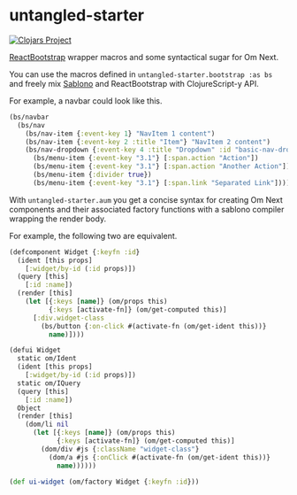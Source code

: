 # untangled-starter

[![Clojars Project](https://img.shields.io/clojars/v/untangled-starter.svg)](https://clojars.org/untangled-starter)

[ReactBootstrap](https://react-bootstrap.github.io/) wrapper macros and some syntactical sugar for Om Next.

You can use the macros defined in `untangled-starter.bootstrap :as bs` and
freely mix [Sablono](https://github.com/r0man/sablono) and ReactBootstrap with ClojureScript-y API.

For example, a navbar could look like this.
```cljs
(bs/navbar
  (bs/nav
    (bs/nav-item {:event-key 1} "NavItem 1 content")
    (bs/nav-item {:event-key 2 :title "Item"} "NavItem 2 content")
    (bs/nav-dropdown {:event-key 4 :title "Dropdown" :id "basic-nav-dropdown"}
      (bs/menu-item {:event-key "3.1"} [:span.action "Action"])
      (bs/menu-item {:event-key "3.1"} [:span.action "Another Action"])
      (bs/menu-item {:divider true})
      (bs/menu-item {:event-key "3.1"} [:span.link "Separated Link"]))))
```

With `untangled-starter.aum` you get a concise syntax for creating Om Next components
and their associated factory functions with a sablono compiler wrapping the render body.

For example, the following two are equivalent.

```cljs
(defcomponent Widget {:keyfn :id}
  (ident [this props]
    [:widget/by-id (:id props)])
  (query [this]
    [:id :name])
  (render [this]
    (let [{:keys [name]} (om/props this)
          {:keys [activate-fn]} (om/get-computed this)]
      [:div.widget-class
        (bs/button {:on-click #(activate-fn (om/get-ident this))}
          name)])))
```

```cljs
(defui Widget
  static om/Ident
  (ident [this props]
    [:widget/by-id (:id props)])
  static om/IQuery
  (query [this]
    [:id :name])
  Object
  (render [this]
    (dom/li nil
      (let [{:keys [name]} (om/props this)
            {:keys [activate-fn]} (om/get-computed this)]
        (dom/div #js {:className "widget-class"}
          (dom/a #js {:onClick #(activate-fn (om/get-ident this))}
            name))))))

(def ui-widget (om/factory Widget {:keyfn :id}))
```
